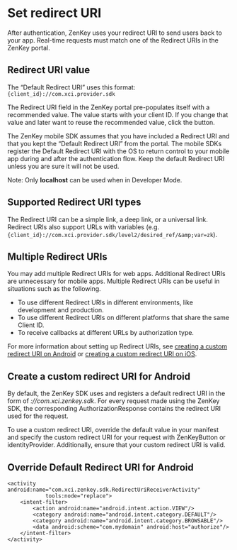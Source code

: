 # Set redirect URI

After authentication, ZenKey uses your redirect URI to send users back to your app. Real-time requests must match one of the Redirect URIs in the ZenKey portal. 

## Redirect URI value

The “Default Redirect URI” uses this format: `{client_id}://com.xci.provider.sdk`

The Redirect URI field in the ZenKey portal pre-populates itself with a recommended value. The value starts with your client ID. If you change that value and later want to reuse the recommended value, click the button.

The ZenKey mobile SDK assumes that you have included a Redirect URI and that you kept the “Default Redirect URI” from the portal. The mobile SDKs register the Default Redirect URI with the OS to return control to your mobile app during and after the authentication flow. Keep the default Redirect URI unless you are sure it will not be used.

Note: Only **localhost** can be used when in Developer Mode.

## Supported Redirect URI types

The Redirect URI can be a simple link, a deep link, or a universal link. Redirect URIs also support URLs with variables (e.g. `{client_id}://com.xci.provider.sdk/level2/desired_ref/&amp;var=zk`).

## Multiple Redirect URIs

You may add multiple Redirect URIs for web apps. Additional Redirect URIs are unnecessary for mobile apps. Multiple Redirect URIs can be useful in situations such as the following.

 - To use different Redirect URIs in different environments, like development and production.
 - To use different Redirect URIs on different platforms that share the same Client ID.
 - To receive callbacks at different URLs by authorization type.

For more information about setting up Redirect URIs, see [creating a custom redirect URI on Android](doc:android-creating-a-custom-redirect-uri) or [creating a custom redirect URI on iOS](doc:ios-creating-a-custom-redirect-uri).

## Create a custom redirect URI for Android

By default, the ZenKey SDK uses and registers a default redirect URI in the form of *<clientId>://com.xci.zenkey.sdk</clientId>*. For every request made using the ZenKey SDK, the corresponding AuthorizationResponse contains the redirect URI used for the request.

To use a custom redirect URI, override the default value in your manifest and specify the custom redirect URI for your request with ZenKeyButton or identityProvider. Additionally, ensure that your custom redirect URI is valid.

## Override Default Redirect URI for Android
```
<activity android:name="com.xci.zenkey.sdk.RedirectUriReceiverActivity"
            tools:node="replace">
    <intent-filter>
        <action android:name="android.intent.action.VIEW"/>
        <category android:name="android.intent.category.DEFAULT"/>
        <category android:name="android.intent.category.BROWSABLE"/>
        <data android:scheme="com.mydomain" android:host="authorize"/>
    </intent-filter>         
</activity> 
```